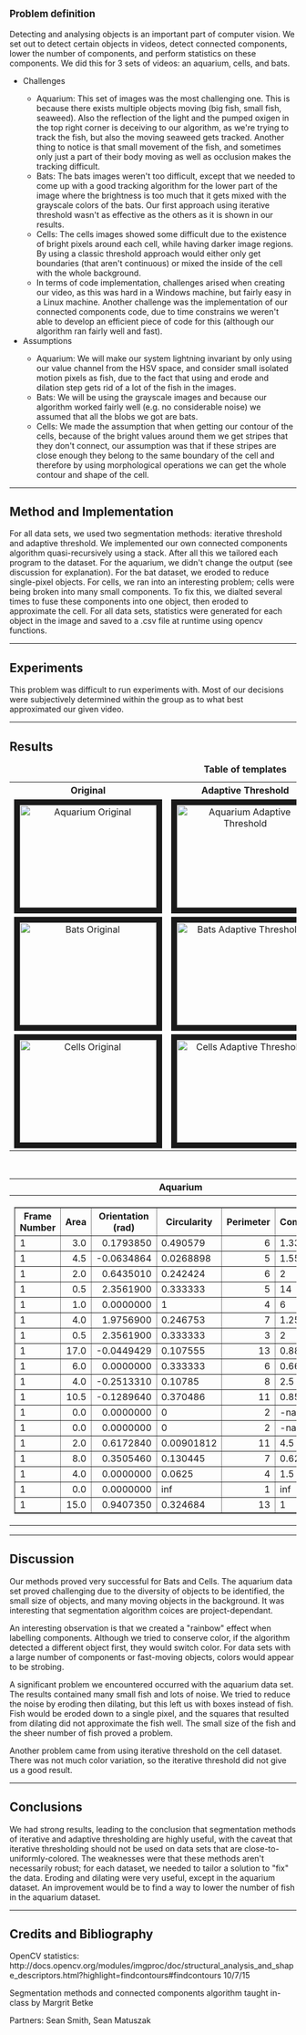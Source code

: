 <p style="font-size: 120%;"><b>Problem definition</b></p>  

<p>Detecting and analysing objects is an important part of computer vision. We set out to detect certain objects in videos, detect connected components, lower the number of components, and perform statistics on these components. We did this for 3 sets of videos: an aquarium, cells, and bats.</p>
<ul>
    <li>Challenges</li>
    <ul>
        <li>Aquarium: This set of images was the most challenging one. This is because there exists multiple objects moving (big fish, small fish, seaweed). Also the reflection of the light and the pumped oxigen in the top right corner is deceiving to our algorithm, as we're trying to track the fish, but also the moving seaweed gets tracked. Another thing to notice is that small movement of the fish, and sometimes only just a part of their body moving as well as occlusion  makes the tracking difficult.</li>
        <li>Bats: The bats images weren't too difficult, except that we needed to come up with a good tracking algorithm for the lower part of the image where the brightness is too much that it gets mixed with the grayscale colors of the bats. Our first approach using iterative threshold wasn't as effective as the others as it is shown in our results.</li>
        <li>Cells: The cells images showed some difficult due to the existence of bright pixels around each cell, while having darker image regions. By using a classic threshold approach would either only get boundaries (that aren't continuous) or mixed the inside of the cell with the whole background.</li>
        <li>In terms of code implementation, challenges arised when creating our video, as this was hard in a Windows machine, but fairly easy in a Linux machine. Another challenge was the implementation of our connected components code, due to time constrains we weren't able to develop an efficient piece of code for this (although our algorithm ran fairly well and fast).</li>
    </ul>
    <li>Assumptions</li>
    <ul>
        <li>Aquarium: We will make our system lightning invariant by only using our value channel from the HSV space, and consider small isolated motion pixels as fish, due to the fact that using and erode and dilation step gets rid of a lot of the fish in the images.</li>
        <li>Bats: We will be using the grayscale images and because our algorithm worked fairly well (e.g. no considerable noise) we assumed that all the blobs we got are bats.</li>
        <li>Cells: We made the assumption that when getting our contour of the cells, because of the bright values around them we get stripes that they don't connect, our assumption was that if these stripes are close enough they belong to the same boundary of the cell and therefore by using morphological operations we can get the whole contour and shape of the cell.</li>
    </ul>
 
</ul>
    
<hr>
    
<h2> Method and Implementation </h2>

<p>For all data sets, we used two segmentation methods: iterative threshold and adaptive threshold. We implemented our own connected components algorithm quasi-recursively using a stack.  After all this we tailored each program to the dataset. For the aquarium, we didn't change the output (see discussion for explanation). For the bat dataset, we eroded to reduce single-pixel objects. For cells, we ran into an interesting problem; cells were being broken into many small components. To fix this, we dialted several times to fuse these components into one object, then eroded to approximate the cell.
For all data sets, statistics were generated for each object in the image and saved to a .csv file at runtime using opencv functions.
</p>
    
    
<hr>
<h2>Experiments</h2>
<p>
This problem was difficult to run experiments with. Most of our decisions were subjectively determined within the group as to what best approximated our given video.
</p>
    

<hr>
<h2> Results</h2>

<table style="width:100%">
  <caption><b>Table of templates</b></caption>
 <tr>
   <th><b>Original</b></th>
   <th><b>Adaptive Threshold</b></th>
   <th><b>Iterative Threshold</b></th>
 </tr>
 <tr>
   <td><div align="center">
<a href="http://www.youtube.com/watch?feature=player_embedded&v=dMMPcqAKGGw
" target="_blank"><img src="http://img.youtube.com/vi/dMMPcqAKGGw/0.jpg" 
alt="Aquarium Original" width="240" height="180" border="10" /></a>
</div></td>
   <td><div align="center">
<a href="http://www.youtube.com/watch?feature=player_embedded&v=3mJvyBN0b5k
" target="_blank"><img src="http://img.youtube.com/vi/3mJvyBN0b5k/0.jpg" 
alt="Aquarium Adaptive Threshold" width="240" height="180" border="10" /></a>
</div></td>
   <td><div align="center">
<a href="http://www.youtube.com/watch?feature=player_embedded&v=ZAAEebXXsN8
" target="_blank"><img src="http://img.youtube.com/vi/ZAAEebXXsN8/0.jpg" 
alt="Aquarium Iterative Threshold" width="240" height="180" border="10" /></a>
</div></td>
 </tr>
 <tr>
   <td><div align="center">
<a href="http://www.youtube.com/watch?feature=player_embedded&v=n9pcr9bG8cs
" target="_blank"><img src="http://img.youtube.com/vi/n9pcr9bG8cs/0.jpg" 
alt="Bats Original" width="240" height="180" border="10" /></a>
</div></td>
   <td><div align="center">
<a href="http://www.youtube.com/watch?feature=player_embedded&v=AwiPaXH-kNw
" target="_blank"><img src="http://img.youtube.com/vi/AwiPaXH-kNw/0.jpg" 
alt="Bats Adaptive Threshold" width="240" height="180" border="10" /></a>
</div></td>
   <td><div align="center">
<a href="http://www.youtube.com/watch?feature=player_embedded&v=K3jvCzhRlKU
" target="_blank"><img src="http://img.youtube.com/vi/K3jvCzhRlKU/0.jpg" 
alt="Bats Iterative Threshold" width="240" height="180" border="10" /></a>
</div></a></td>
 </tr>
 <tr>
   <td><div align="center">
<a href="http://www.youtube.com/watch?feature=player_embedded&v=Cfyuqb2gTIQ
" target="_blank"><img src="http://img.youtube.com/vi/Cfyuqb2gTIQ/0.jpg" 
alt="Cells Original" width="240" height="180" border="10" /></a>
</div></td>
   <td><div align="center">
<a href="http://www.youtube.com/watch?feature=player_embedded&v=-R-VF0qM3n4
" target="_blank"><img src="http://img.youtube.com/vi/-R-VF0qM3n4/0.jpg" 
alt="Cells Adaptive Threshold" width="240" height="180" border="10" /></a>
</div></td>
   <td><div align="center">
<a href="http://www.youtube.com/watch?feature=player_embedded&v=bdpSZiMov4Q
" target="_blank"><img src="http://img.youtube.com/vi/bdpSZiMov4Q/0.jpg" 
alt="Cells Iterative Threshold" width="240" height="180" border="10" /></a>
</div></a></td>
 </tr>
</table>

   <p>
   <table style="width:100%">
      <caption><b>Table of statistics for Adaptive Threshold</b></caption>
     <tr>
       <th><b>Aquarium</b></th>
       <th><b>Bats</b></th>
       <th><b>Cells</b></th>
     </tr>
     <tr>
       <th><table border="1">
<thead><tr><th title="Field #1">Frame Number</th>
<th title="Field #2">Area</th>
<th title="Field #3">Orientation (rad)</th>
<th title="Field #4">Circularity</th>
<th title="Field #5">Perimeter</th>
<th title="Field #6">Compactness</th>
</tr></thead>
<tbody><tr><td>1</td>
<td align="right">3.0</td>
<td align="right">0.1793850</td>
<td>0.490579</td>
<td align="right">6</td>
<td>1.33333</td>
</tr>
<tr><td>1</td>
<td align="right">4.5</td>
<td align="right">-0.0634864</td>
<td>0.0268898</td>
<td align="right">5</td>
<td>1.55556</td>
</tr>
<tr><td>1</td>
<td align="right">2.0</td>
<td align="right">0.6435010</td>
<td>0.242424</td>
<td align="right">6</td>
<td>2</td>
</tr>
<tr><td>1</td>
<td align="right">0.5</td>
<td align="right">2.3561900</td>
<td>0.333333</td>
<td align="right">5</td>
<td>14</td>
</tr>
<tr><td>1</td>
<td align="right">1.0</td>
<td align="right">0.0000000</td>
<td>1</td>
<td align="right">4</td>
<td>6</td>
</tr>
<tr><td>1</td>
<td align="right">4.0</td>
<td align="right">1.9756900</td>
<td>0.246753</td>
<td align="right">7</td>
<td>1.25</td>
</tr>
<tr><td>1</td>
<td align="right">0.5</td>
<td align="right">2.3561900</td>
<td>0.333333</td>
<td align="right">3</td>
<td>2</td>
</tr>
<tr><td>1</td>
<td align="right">17.0</td>
<td align="right">-0.0449429</td>
<td>0.107555</td>
<td align="right">13</td>
<td>0.882353</td>
</tr>
<tr><td>1</td>
<td align="right">6.0</td>
<td align="right">0.0000000</td>
<td>0.333333</td>
<td align="right">6</td>
<td>0.666667</td>
</tr>
<tr><td>1</td>
<td align="right">4.0</td>
<td align="right">-0.2513310</td>
<td>0.10785</td>
<td align="right">8</td>
<td>2.5</td>
</tr>
<tr><td>1</td>
<td align="right">10.5</td>
<td align="right">-0.1289640</td>
<td>0.370486</td>
<td align="right">11</td>
<td>0.857143</td>
</tr>
<tr><td>1</td>
<td align="right">0.0</td>
<td align="right">0.0000000</td>
<td>0</td>
<td align="right">2</td>
<td> -nan</td>
</tr>
<tr><td>1</td>
<td align="right">0.0</td>
<td align="right">0.0000000</td>
<td>0</td>
<td align="right">2</td>
<td> -nan</td>
</tr>
<tr><td>1</td>
<td align="right">2.0</td>
<td align="right">0.6172840</td>
<td>0.00901812</td>
<td align="right">11</td>
<td>4.5</td>
</tr>
<tr><td>1</td>
<td align="right">8.0</td>
<td align="right">0.3505460</td>
<td>0.130445</td>
<td align="right">7</td>
<td>0.625</td>
</tr>
<tr><td>1</td>
<td align="right">4.0</td>
<td align="right">0.0000000</td>
<td>0.0625</td>
<td align="right">4</td>
<td>1.5</td>
</tr>
<tr><td>1</td>
<td align="right">0.0</td>
<td align="right">0.0000000</td>
<td> inf</td>
<td align="right">1</td>
<td> inf</td>
</tr>
<tr><td>1</td>
<td align="right">15.0</td>
<td align="right">0.9407350</td>
<td>0.324684</td>
<td align="right">13</td>
<td>1</td>
</tr>
</tbody></table></th>
       <th><table border="1">
<thead><tr><th title="Field #1">Frame Number</th>
<th title="Field #2">Area</th>
<th title="Field #3">Orientation (rad)</th>
<th title="Field #4">Circularity</th>
<th title="Field #5">Perimeter</th>
<th title="Field #6">Compactness</th>
</tr></thead>
<tbody><tr><td>1</td>
<td align="right">2.0</td>
<td align="right">1.570800</td>
<td> 0.25</td>
<td align="right">4</td>
<td> 3</td>
</tr>
<tr><td>1</td>
<td align="right">4.5</td>
<td align="right">-0.270210</td>
<td> 0.489206</td>
<td align="right">6</td>
<td> 0.888889</td>
</tr>
<tr><td>1</td>
<td align="right">2.0</td>
<td align="right">0.000000</td>
<td> 0.25</td>
<td align="right">4</td>
<td> 3</td>
</tr>
<tr><td>1</td>
<td align="right">1.0</td>
<td align="right">1.570800</td>
<td> 0.333333</td>
<td align="right">3</td>
<td> 1</td>
</tr>
<tr><td>1</td>
<td align="right">8.0</td>
<td align="right">1.994430</td>
<td> 0.211487</td>
<td align="right">10</td>
<td> 1</td>
</tr>
<tr><td>1</td>
<td align="right">7.0</td>
<td align="right">1.216480</td>
<td> 0.304323</td>
<td align="right">9</td>
<td> 1.57143</td>
</tr>
<tr><td>1</td>
<td align="right">11.0</td>
<td align="right">1.773240</td>
<td> 0.281097</td>
<td align="right">9</td>
<td> 1</td>
</tr>
<tr><td>1</td>
<td align="right">26.0</td>
<td align="right">1.144410</td>
<td> 0.313441</td>
<td align="right">9</td>
<td> 0.423077</td>
</tr>
<tr><td>1</td>
<td align="right">6.0</td>
<td align="right">-0.231824</td>
<td> 0.0878283</td>
<td align="right">8</td>
<td> 1.66667</td>
</tr>
<tr><td>1</td>
<td align="right">9.5</td>
<td align="right">0.154026</td>
<td> 0.591698</td>
<td align="right">7</td>
<td> 0.526316</td>
</tr>
<tr><td>1</td>
<td align="right">23.5</td>
<td align="right">-0.480466</td>
<td> 0.510342</td>
<td align="right">8</td>
<td> 0.425532</td>
</tr>
<tr><td>1</td>
<td align="right">5.0</td>
<td align="right">0.314398</td>
<td> 0.330001</td>
<td align="right">6</td>
<td> 0.8</td>
</tr>
<tr><td>1</td>
<td align="right">2.5</td>
<td align="right">0.515188</td>
<td> 0.489206</td>
<td align="right">5</td>
<td> 2.8</td>
</tr>
<tr><td>1</td>
<td align="right">80.5</td>
<td align="right">1.750830</td>
<td> 0.139071</td>
<td align="right">37</td>
<td> 0.484472</td>
</tr>
<tr><td>1</td>
<td align="right">0.0</td>
<td align="right">0.000000</td>
<td> inf</td>
<td align="right">1</td>
<td> inf</td>
</tr>
<tr><td>1</td>
<td align="right">0.0</td>
<td align="right">0.000000</td>
<td> 0</td>
<td align="right">2</td>
<td> -nan</td>
</tr>
<tr><td>1</td>
<td align="right">7.0</td>
<td align="right">-0.548255</td>
<td> 0.0764445</td>
<td align="right">6</td>
<td> 0.571429</td>
</tr>
<tr><td>1</td>
<td align="right">32.5</td>
<td align="right">1.837870</td>
<td> 0.174926</td>
<td align="right">14</td>
<td> 0.369231</td>
</tr>
</tbody></table></th>
       <th><table border="1">
<thead><tr><th title="Field #1">Frame Number</th>
<th title="Field #2">Area</th>
<th title="Field #3">Orientation (rad)</th>
<th title="Field #4">Circularity</th>
<th title="Field #5">Perimeter</th>
<th title="Field #6">Compactness</th>
</tr></thead>
<tbody><tr><td align="right">1</td>
<td align="right">1504.5</td>
<td align="right">0.6032960</td>
<td align="right">0.4788380</td>
<td align="right">35</td>
<td align="right">0.0219342</td>
</tr>
<tr><td align="right">1</td>
<td align="right">6155.5</td>
<td align="right">1.7842100</td>
<td align="right">0.0237071</td>
<td align="right">223</td>
<td align="right">0.0359029</td>
</tr>
<tr><td align="right">1</td>
<td align="right">48.5</td>
<td align="right">0.7853980</td>
<td align="right">0.8620690</td>
<td align="right">5</td>
<td align="right">0.1443300</td>
</tr>
<tr><td align="right">1</td>
<td align="right">2568.0</td>
<td align="right">0.6149250</td>
<td align="right">0.2233270</td>
<td align="right">85</td>
<td align="right">0.0338785</td>
</tr>
<tr><td align="right">1</td>
<td align="right">1007.5</td>
<td align="right">0.5212410</td>
<td align="right">0.1131830</td>
<td align="right">63</td>
<td align="right">0.0605459</td>
</tr>
<tr><td align="right">1</td>
<td align="right">190.5</td>
<td align="right">-0.1139780</td>
<td align="right">0.2945030</td>
<td align="right">11</td>
<td align="right">0.0472441</td>
</tr>
<tr><td align="right">1</td>
<td align="right">1867.5</td>
<td align="right">0.0317736</td>
<td align="right">0.3489530</td>
<td align="right">54</td>
<td align="right">0.0278447</td>
</tr>
<tr><td align="right">1</td>
<td align="right">2143.5</td>
<td align="right">1.1892200</td>
<td align="right">0.2528400</td>
<td align="right">46</td>
<td align="right">0.0205272</td>
</tr>
<tr><td align="right">1</td>
<td align="right">2054.5</td>
<td align="right">1.4270800</td>
<td align="right">0.7261220</td>
<td align="right">60</td>
<td align="right">0.0301777</td>
</tr>
<tr><td align="right">2</td>
<td align="right">1114.5</td>
<td align="right">1.8805900</td>
<td align="right">0.6426750</td>
<td align="right">32</td>
<td align="right">0.0305070</td>
</tr>
<tr><td align="right">2</td>
<td align="right">2209.5</td>
<td align="right">1.7678900</td>
<td align="right">0.1507810</td>
<td align="right">92</td>
<td align="right">0.0425436</td>
</tr>
<tr><td align="right">2</td>
<td align="right">1446.0</td>
<td align="right">2.2378800</td>
<td align="right">0.8417280</td>
<td align="right">46</td>
<td align="right">0.0304288</td>
</tr>
<tr><td align="right">2</td>
<td align="right">2121.5</td>
<td align="right">0.6120910</td>
<td align="right">0.3741100</td>
<td align="right">69</td>
<td align="right">0.0334669</td>
</tr>
<tr><td align="right">2</td>
<td align="right">584.5</td>
<td align="right">1.4759100</td>
<td align="right">0.2002900</td>
<td align="right">42</td>
<td align="right">0.0684346</td>
</tr>
<tr><td align="right">2</td>
<td align="right">1733.0</td>
<td align="right">0.2365360</td>
<td align="right">0.3589690</td>
<td align="right">52</td>
<td align="right">0.0311598</td>
</tr>
<tr><td align="right">2</td>
<td align="right">240.5</td>
<td align="right">1.6591200</td>
<td align="right">0.0459334</td>
<td align="right">10</td>
<td align="right">0.0332640</td>
</tr>
<tr><td align="right">2</td>
<td align="right">1105.5</td>
<td align="right">1.0045600</td>
<td align="right">0.6039940</td>
<td align="right">34</td>
<td align="right">0.0289462</td>
</tr>
<tr><td align="right">2</td>
<td align="right">2529.5</td>
<td align="right">-0.0170933</td>
<td align="right">0.1816260</td>
<td align="right">60</td>
<td align="right">0.0245108</td>
</tr>
</tbody></table></th>
     </tr>
   </table>

<hr>
<h2> Discussion </h2>

<p>
Our methods proved very successful for Bats and Cells. The aquarium data set proved challenging due to the diversity of objects to be identified, the small size of objects, and many moving objects in the background. It was interesting that segmentation algorithm coices are project-dependant.
</p>
<p>
An interesting observation is that we created a "rainbow" effect when labelling components. Although we tried to conserve color, if the algorithm detected a different object first, they would switch color. For data sets with a large number of components or fast-moving objects, colors would appear to be strobing.
</p>
<p>
A significant problem we encountered occurred with the aquarium data set. The results contained many small fish and lots of noise. We tried to reduce the noise by eroding then dilating, but this left us with boxes instead of fish. Fish would be eroded down to a single pixel, and the squares that resulted from dilating did not approximate the fish well. The small size of the fish and the sheer number of fish proved a problem.
</p>
<p>
Another problem came from using iterative threshold on the cell dataset. There was not much color variation, so the iterative threshold did not give us a good result.
</p>
<hr>
<h2> Conclusions </h2>

<p>
We had strong results, leading to the conclusion that segmentation methods of iterative and adaptive thresholding are highly useful, with the caveat that iterative thresholding should not be used on data sets that are close-to-uniformly-colored. The weaknesses were that these methods aren't necessarily robust; for each dataset, we needed to tailor a solution to "fix" the data. Eroding and dilating were very useful, except in the aquarium dataset. An improvement would be to find a way to lower the number of fish in the aquarium dataset.
</p>


<hr>
<h2> Credits and Bibliography </h2>
<!--
<p>

OpenCV template matching: <a href="http://docs.opencv.org/doc/tutorials/imgproc/histograms/template_matching/template_matching.html">http://docs.opencv.org/doc/tutorials/imgproc/his
    tograms/template_matching/template_matching.html</a> 9/23/15
 
</p>
-->
<p>
OpenCV statistics: http://docs.opencv.org/modules/imgproc/doc/structural_analysis_and_shape_descriptors.html?highlight=findcontours#findcontours <a href="http://docs.opencv.org/modules/imgproc/doc/structural_analysis_and_shape_descriptors.html?highlight=findcontours#findcontours">  </a>10/7/15
</p>
<p>
Segmentation methods and connected components algorithm taught in-class by Margrit Betke
</p>
<p>
Partners: Sean Smith, Sean Matuszak
</p>
